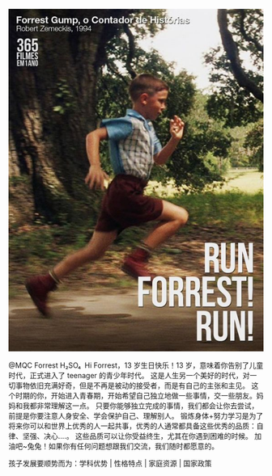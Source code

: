 ![Run Forrest](./images/run-forrest.jpg#pic_center)

@MQC Forrest H₂SO₄ 
Hi Forrest，13 岁生日快乐！13 岁，意味着你告别了儿童时代，正式进入了 teenager 的青少年时代。
这是人生另一个美好的时代，对一切事物依旧充满好奇，但是不再是被动的接受者，而是有自己的主张和主见。
这个时期的你，开始进入青春期，开始希望自己独立地做一些事情，交一些朋友。妈妈和我都非常理解这一点。
只要你能够独立完成的事情，我们都会让你去尝试，前提是你要注意人身安全、学会保护自己、理解别人。
锻炼身体+努力学习是为了将来你可以和世界上优秀的人一起共事，优秀的人通常都具备这些优秀的品质：自律、坚强、决心....。
这些品质可以让你受益终生，尤其在你遇到困难的时候。
加油吧~兔兔！如果你有任何问题想跟我们交流，我们随时都愿意的。

孩子发展要顺势而为：学科优势 | 性格特点 | 家庭资源 | 国家政策
